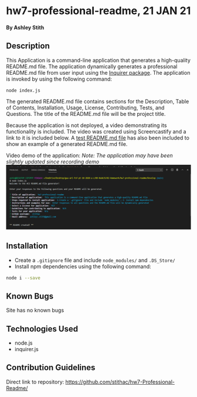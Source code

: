 # hw7-professional-readme, 21 JAN 21

#### By Ashley Stith

## Description
This Application is a command-line application that generates a high-quality README.md file.  The application dynamically generates a professional README.md file from user input using the [Inquirer package](https://www.npmjs.com/package/inquirer).  The application is invoked by using the following command:

```bash
node index.js
```

The generated README.md file contains sections for the Description, Table of Contents, Installation, Usage, License, Contributing, Tests, and Questions.  The title of the README.md file will be the project title.

Because the application is not deployed, a video demonstrating its functionality is included.  The video was created using Screencastify and a link to it is included below. A [test README.md file](hw7-professional-readme-README.md) has also been included to show an example of a generated README.md file.

Video demo of the application: *Note: The application may have been slightly updated since recording demo*
[![Video](./Assets/screenshot.PNG)](https://drive.google.com/file/d/1GtlAhnR1HXYaVm09OOuH63dwhw05PoCV/view?usp=sharing)

## Installation
* Create a `.gitignore` file and include `node_modules/` and `.DS_Store/`
* Install npm dependencies using the following command:
```bash
node i --save
```

## Known Bugs
Site has no known bugs

## Technologies Used
* node.js
* inquirer.js

## Contribution Guidelines
Direct link to repository: https://github.com/stithac/hw7-Professional-Readme/


